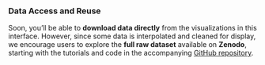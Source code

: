 ### Data Access and Reuse

Soon, you’ll be able to **download data directly** from the visualizations in this interface. However, since some data is interpolated and cleaned for display, we encourage users to explore the **full raw dataset** available on **Zenodo**, starting with the tutorials and code in the accompanying [GitHub repository](https://github.com/lamanno-epfl/EUCLID).
